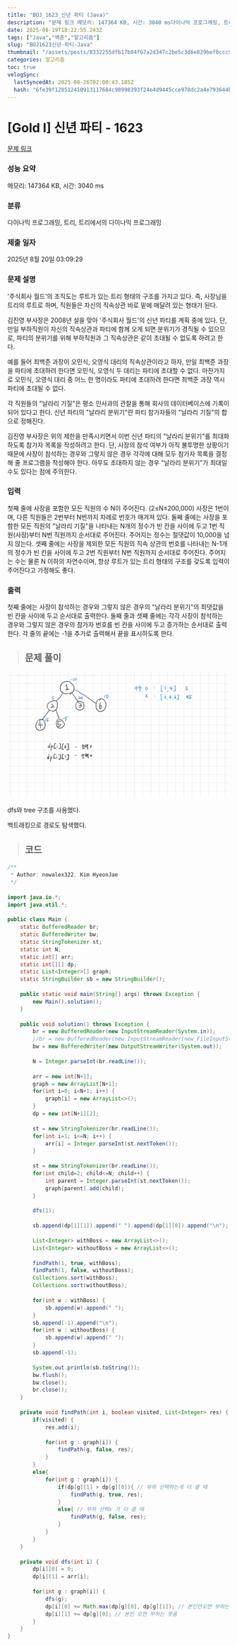 ```yaml
---
title: "BOJ_1623_신년 파티 (Java)"
description: "문제 링크 메모리: 147364 KB, 시간: 3040 ms다이나믹 프로그래밍, 트리, 트리에서의 다이나믹 프로그래밍2025년 8월 20일 03:09:29dfs와 tree 구조를 사용했다.백트래킹으로 경로도 탐색했다.import java.io.;import java.u"
date: 2025-08-19T18:22:55.243Z
tags: ["Java","백준","알고리즘"]
slug: "BOJ1623신년-파티-Java"
thumbnail: "/assets/posts/8332255dfb17b04f67a2d347c2be5c3d6e829bef0ccc92f3242407a68d43a8fa.png"
categories: 알고리즘
toc: true
velogSync:
  lastSyncedAt: 2025-08-26T02:00:43.185Z
  hash: "6fe39f128512410913117684c98998393f24e4d9445cce978dc2a4e793644b41"
---
```


# [Gold I] 신년 파티 - 1623 

[문제 링크](https://www.acmicpc.net/problem/1623) 

### 성능 요약

메모리: 147364 KB, 시간: 3040 ms

### 분류

다이나믹 프로그래밍, 트리, 트리에서의 다이나믹 프로그래밍

### 제출 일자

2025년 8월 20일 03:09:29

### 문제 설명

<p>'주식회사 월드'의 조직도는 루트가 있는 트리 형태의 구조를 가지고 있다. 즉, 사장님을 트리의 루트로 하며, 직원들은 자신의 직속상관 바로 밑에 매달려 있는 형태가 된다.</p>
<p>김진영 부사장은 2008년 설을 맞아 '주식회사 월드'의 신년 파티를 계획 중에 있다. 단, 만일 부하직원이 자신의 직속상관과 파티에 함께 오게 되면 분위기가 경직될 수 있으므로, 파티의 분위기를 위해 부하직원과 그 직속상관은 같이 초대될 수 없도록 하려고 한다.</p>
<p>예를 들어 최백준 과장이 오민식, 오영식 대리의 직속상관이라고 하자, 만일 최백준 과장을 파티에 초대하려 한다면 오민식, 오영식 두 대리는 파티에 초대할 수 없다. 마찬가지로 오민식, 오영식 대리 중 어느 한 명이라도 파티에 초대하려 한다면 최백준 과장 역시 파티에 초대될 수 없다.</p>
<p>각 직원들의 "날라리 기질"은 평소 인사과의 관찰을 통해 회사의 데이터베이스에 기록이 되어 있다고 한다. 신년 파티의 "날라리 분위기"란 파티 참가자들의 "날라리 기질"의 합으로 정해진다.</p>
<p>김진영 부사장은 위의 제한을 만족시키면서 이번 신년 파티의 "날라리 분위기"를 최대화하도록 참가자 목록을 작성하려고 한다. 단, 사장의 참석 여부가 아직 불투명한 상황이기 때문에 사장이 참석하는 경우와 그렇지 않은 경우 각각에 대해 모두 참가자 목록을 결정해 줄 프로그램을 작성해야 한다. 아무도 초대하지 않는 경우 "날라리 분위기"가 최대일 수도 있다는 점에 주의한다.</p>

### 입력 

 <p>첫째 줄에 사장을 포함한 모든 직원의 수 N이 주어진다. (2≤N≤200,000) 사장은 1번이며, 다른 직원들은 2번부터 N번까지 차례로 번호가 매겨져 있다. 둘째 줄에는 사장을 포함한 모든 직원의 "날라리 기질"을 나타내는 N개의 정수가 빈 칸을 사이에 두고 1번 직원(사장)부터 N번 직원까지 순서대로 주어진다. 주어지는 정수는 절댓값이 10,000을 넘지 않는다. 셋째 줄에는 사장을 제외한 모든 직원의 직속 상관의 번호를 나타내는 N-1개의 정수가 빈 칸을 사이에 두고 2번 직원부터 N번 직원까지 순서대로 주어진다. 주어지는 수는 물론 N 이하의 자연수이며, 항상 루트가 있는 트리 형태의 구조를 갖도록 입력이 주어진다고 가정해도 좋다.</p>

### 출력 

 <p>첫째 줄에는 사장이 참석하는 경우와 그렇지 않은 경우의  "날라리 분위기"의 최댓값을 빈 칸을 사이에 두고 순서대로 출력한다. 둘째 줄과 셋째 줄에는 각각 사장이 참석하는 경우와 그렇지 않은 경우의 참가자 번호를 빈 칸을 사이에 두고 증가하는 순서대로 출력한다. 각 줄의 끝에는 -1을 추가로 출력해서 끝을 표시하도록 한다.</p>

> ## 문제 풀이

![](/assets/posts/17335c969e6c2349cf4ce51e3607eb50329c6d2b8ca76c606376a618d03d20ee.png)

dfs와 tree 구조를 사용했다.

백트래킹으로 경로도 탐색했다.

> ## 코드

```java
/**
 * Author: nowalex322, Kim HyeonJae
 */

import java.io.*;
import java.util.*;

public class Main {
    static BufferedReader br;
    static BufferedWriter bw;
    static StringTokenizer st;
	static int N;
	static int[] arr;
	static int[][] dp;
	static List<Integer>[] graph;
	static StringBuilder sb = new StringBuilder();

    public static void main(String[] args) throws Exception {
        new Main().solution();
    }

    public void solution() throws Exception {
        br = new BufferedReader(new InputStreamReader(System.in));
        //br = new BufferedReader(new InputStreamReader(new FileInputStream("src/main/java/BOJ_1623_신년파티/input.txt")));
        bw = new BufferedWriter(new OutputStreamWriter(System.out));

        N = Integer.parseInt(br.readLine());

		arr = new int[N+1];
		graph = new ArrayList[N+1];
		for(int i=0; i<N+1; i++) {
			graph[i] = new ArrayList<>();
		}
		dp = new int[N+1][2];

		st = new StringTokenizer(br.readLine());
		for(int i=1; i<=N; i++) {
			arr[i] = Integer.parseInt(st.nextToken());
		}

		st = new StringTokenizer(br.readLine());
		for(int child=2; child<=N; child++) {
			int parent = Integer.parseInt(st.nextToken());
			graph[parent].add(child);
		}

		dfs(1);

		sb.append(dp[1][1]).append(" ").append(dp[1][0]).append("\n");

		List<Integer> withBoss = new ArrayList<>();
		List<Integer> withoutBoss = new ArrayList<>();

		findPath(1, true, withBoss);
		findPath(1, false, withoutBoss);
		Collections.sort(withBoss);
		Collections.sort(withoutBoss);

		for(int w : withBoss) {
			sb.append(w).append(" ");
		}
		sb.append(-1).append("\n");
		for(int w : withoutBoss) {
			sb.append(w).append(" ");
		}
		sb.append(-1);

		System.out.println(sb.toString());
        bw.flush();
        bw.close();
        br.close();
    }

	private void findPath(int i, boolean visited, List<Integer> res) {
		if(visited) {
			res.add(i);

			for(int g : graph[i]) {
				findPath(g, false, res);
			}
		}
		else{
			for(int g : graph[i]) {
				if(dp[g][1] > dp[g][0]){ // 부하 선택하는게 더 클 때
					findPath(g, true, res);
				}
				else{ // 부하 선택x 가 더 클 때
					findPath(g, false, res);
				}
			}
		}
	}

	private void dfs(int i) {
		dp[i][0] = 0;
		dp[i][1] = arr[i];

		for(int g : graph[i]) {
			dfs(g);
			dp[i][0] += Math.max(dp[g][0], dp[g][1]); // 본인안오면 부하는 오거나 안오거나
			dp[i][1] += dp[g][0]; // 본인 오면 부하는 못옴
		}
	}
}
```